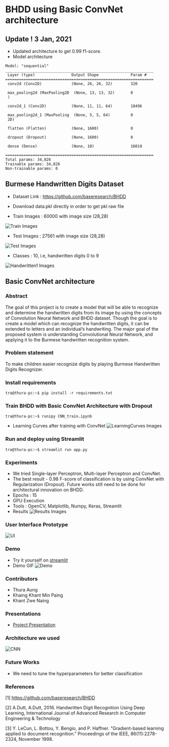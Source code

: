 # BHDD using Basic ConvNet architecture

## Update ! 3 Jan, 2021
- Updated architecture to get 0.99 f1-score.
- Model architecture 
```
Model: "sequential"
_________________________________________________________________
 Layer (type)                Output Shape              Param #   
=================================================================
 conv2d (Conv2D)             (None, 26, 26, 32)        320       
                                                                 
 max_pooling2d (MaxPooling2D  (None, 13, 13, 32)       0         
 )                                                               
                                                                 
 conv2d_1 (Conv2D)           (None, 11, 11, 64)        18496     
                                                                 
 max_pooling2d_1 (MaxPooling  (None, 5, 5, 64)         0         
 2D)                                                             
                                                                 
 flatten (Flatten)           (None, 1600)              0         
                                                                 
 dropout (Dropout)           (None, 1600)              0         
                                                                 
 dense (Dense)               (None, 10)                16010     
                                                                 
=================================================================
Total params: 34,826
Trainable params: 34,826
Non-trainable params: 0
```

## Burmese Handwritten Digits Dataset
- Dataset Link : https://github.com/baseresearch/BHDD
- Download data.pkl directly in order to get pkl raw file

- Train Images : 60000 with image size (28,28)

![Train Images](Image/trainimgs.png)

- Test Images : 27561 with image size (28,28)

![Test Images](Image/testimg.png)

- Classes : 10, i.e, handwritten digits 0 to 9

![Handwritten1 Images](Image/no1.png)

## Basic ConvNet architecture

### Abstract
The goal of this project is to create a model that will be able to recognize and determine the handwritten digits from its image by using the concepts of Convolution Neural Network and BHDD dataset. Though the goal is to create a model which can recognize the handwritten digits, it can be extended to letters and an individual’s handwriting. The major goal of the proposed system is understanding Convolutional Neural Network, and applying it to the Burmese handwritten recognition system.

### Problem statement
To make children easier recognize digits by playing Burmese Handwritten Digits Recognizer.

### Install requirements
```{r, engine='bash', count_lines}
tra@thura-pc:~$ pip install -r requirements.txt
```

### Train BHDD with Basic ConvNet Architecture with Dropout
```{r, engine='bash', count_lines}
tra@thura-pc:~$ runipy CNN_train.ipynb
```
- Learning Curves after training with ConvNet
![LearningCurves Images](Image/CnnTrain.png)

### Run and deploy using Streamlit 
```{r, engine='bash', count_lines}
tra@thura-pc:~$ streamlit run app.py
```
### Experiments 
- We tried Single-layer Perceptron, Multi-layer Perceptron and ConvNet.
- The best result - 0.98 F-score of classification is by using ConvNet with Regularization (Dropout). Future works still need to be done for architectural innovation on BHDD.
- Epochs : 15
- GPU Execution
- Tools : OpenCV, Matplotlib, Numpy, Keras, Streamlit
- Results
![Results Images](Image/Tables.png)

### User Interface Prototype
![UI](Image/ui.png)

### Demo 
- Try it yourself on [streamlit](https://share.streamlit.io/thuraaung1601/bhdd-using-streamlit/main/app.py)
- Demo GIF
![Demo](Image/Demo.gif)

### Contributors
- Thura Aung
- Khaing Khant Min Paing
- Khant Zwe Naing

### Presentations
- [Project Presentation](https://youtu.be/NFmexZ64Kdo)

### Architecture we used 
![CNN](Image/cnn.png)

### Future Works
- We need to tune the hyperparameters for better classification

### References 
[1] https://github.com/baseresearch/BHDD

[2] A.Dutt, A.Dutt, 2016. Handwritten Digit Recognition Using Deep Learning, International Journal of Advanced Research in Computer Engineering & Technology

[3] Y. LeCun, L. Bottou, Y. Bengio, and P. Haffner. "Gradient-based learning applied to document recognition." Proceedings of the IEEE, 86(11):2278-2324, November 1998.
